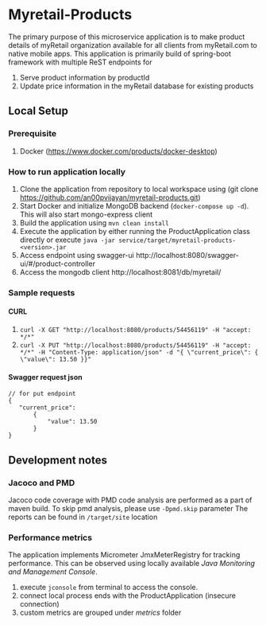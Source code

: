 # Myretail-Products

The primary purpose of this microservice application is to make product details of myRetail organization available for all clients from myRetail.com to native mobile apps.
This application is primarily build of spring-boot framework with multiple ReST endpoints for 
1. Serve product information by productId
2. Update price information in the myRetail database for existing products

## Local Setup

### Prerequisite
 1. Docker (https://www.docker.com/products/docker-desktop)
### How to run application locally
 1. Clone the application from repository to local workspace using (git clone https://github.com/an00pvijayan/myretail-products.git)
 2. Start Docker and initialize MongoDB backend (`docker-compose up -d`). This will also start mongo-express client
 3. Build the application using `mvn clean install`
 4. Execute the application by either running the ProductApplication class directly or execute `java -jar service/target/myretail-products-<version>.jar`
 5. Access endpoint using swagger-ui http://localhost:8080/swagger-ui/#/product-controller
 6. Access the mongodb client http://localhost:8081/db/myretail/
### Sample requests
 #### CURL
 1. `curl -X GET "http://localhost:8080/products/54456119" -H "accept: */*"`
 2. `curl -X PUT "http://localhost:8080/products/54456119" -H "accept: */*" -H "Content-Type: application/json" -d "{ \"current_price\": { \"value\": 13.50 }}"`
 #### Swagger request json
 ```
 // for put endpoint
 { 
    "current_price": 
        { 
            "value": 13.50 
        }
 }
 ```
## Development notes
### Jacoco and PMD
Jacoco code coverage with PMD code analysis are performed as a part of maven build.
To skip pmd analysis, please use `-Dpmd.skip` parameter
The reports can be found in `/target/site` location

### Performance metrics
The application implements Micrometer JmxMeterRegistry for tracking performance.
This can be observed using locally available *Java Monitoring and Management Console*. 

1. execute `jconsole` from terminal to access the console. 
2. connect local process ends with the ProductApplication (insecure connection)
3. custom metrics are grouped under *metrics* folder